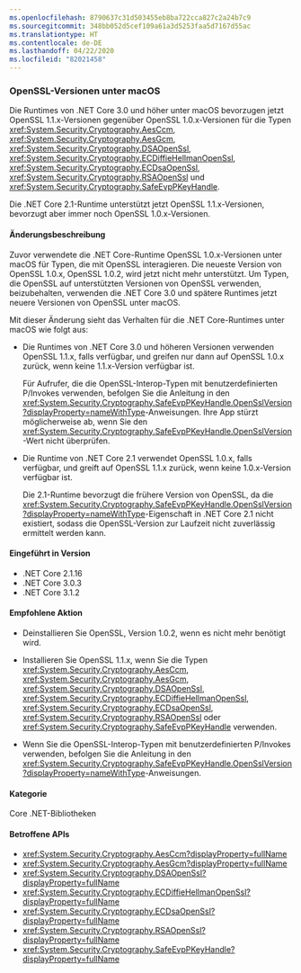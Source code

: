 ```yaml
---
ms.openlocfilehash: 8790637c31d503455eb8ba722cca827c2a24b7c9
ms.sourcegitcommit: 348bb052d5cef109a61a3d5253faa5d7167d55ac
ms.translationtype: HT
ms.contentlocale: de-DE
ms.lasthandoff: 04/22/2020
ms.locfileid: "82021458"
---
```

### <a name="openssl-versions-on-macos"></a>OpenSSL-Versionen unter macOS

Die Runtimes von .NET Core 3.0 und höher unter macOS bevorzugen jetzt OpenSSL 1.1.x-Versionen gegenüber OpenSSL 1.0.x-Versionen für die Typen <xref:System.Security.Cryptography.AesCcm>, <xref:System.Security.Cryptography.AesGcm>, <xref:System.Security.Cryptography.DSAOpenSsl>, <xref:System.Security.Cryptography.ECDiffieHellmanOpenSsl>, <xref:System.Security.Cryptography.ECDsaOpenSsl>, <xref:System.Security.Cryptography.RSAOpenSsl> und <xref:System.Security.Cryptography.SafeEvpPKeyHandle>.

Die .NET Core 2.1-Runtime unterstützt jetzt OpenSSL 1.1.x-Versionen, bevorzugt aber immer noch OpenSSL 1.0.x-Versionen.

#### <a name="change-description"></a>Änderungsbeschreibung

Zuvor verwendete die .NET Core-Runtime OpenSSL 1.0.x-Versionen unter macOS für Typen, die mit OpenSSL interagieren. Die neueste Version von OpenSSL 1.0.x, OpenSSL 1.0.2, wird jetzt nicht mehr unterstützt. Um Typen, die OpenSSL auf unterstützten Versionen von OpenSSL verwenden, beizubehalten, verwenden die .NET Core 3.0 und spätere Runtimes jetzt neuere Versionen von OpenSSL unter macOS.

Mit dieser Änderung sieht das Verhalten für die .NET Core-Runtimes unter macOS wie folgt aus:

- Die Runtimes von .NET Core 3.0 und höheren Versionen verwenden OpenSSL 1.1.x, falls verfügbar, und greifen nur dann auf OpenSSL 1.0.x zurück, wenn keine 1.1.x-Version verfügbar ist.

  Für Aufrufer, die die OpenSSL-Interop-Typen mit benutzerdefinierten P/Invokes verwenden, befolgen Sie die Anleitung in den <xref:System.Security.Cryptography.SafeEvpPKeyHandle.OpenSslVersion?displayProperty=nameWithType>-Anweisungen. Ihre App stürzt möglicherweise ab, wenn Sie den <xref:System.Security.Cryptography.SafeEvpPKeyHandle.OpenSslVersion>-Wert nicht überprüfen.

- Die Runtime von .NET Core 2.1 verwendet OpenSSL 1.0.x, falls verfügbar, und greift auf OpenSSL 1.1.x zurück, wenn keine 1.0.x-Version verfügbar ist.

  Die 2.1-Runtime bevorzugt die frühere Version von OpenSSL, da die <xref:System.Security.Cryptography.SafeEvpPKeyHandle.OpenSslVersion?displayProperty=nameWithType>-Eigenschaft in .NET Core 2.1 nicht existiert, sodass die OpenSSL-Version zur Laufzeit nicht zuverlässig ermittelt werden kann.

#### <a name="version-introduced"></a>Eingeführt in Version

- .NET Core 2.1.16
- .NET Core 3.0.3
- .NET Core 3.1.2

#### <a name="recommended-action"></a>Empfohlene Aktion

- Deinstallieren Sie OpenSSL, Version 1.0.2, wenn es nicht mehr benötigt wird.

- Installieren Sie OpenSSL 1.1.x, wenn Sie die Typen <xref:System.Security.Cryptography.AesCcm>, <xref:System.Security.Cryptography.AesGcm>, <xref:System.Security.Cryptography.DSAOpenSsl>, <xref:System.Security.Cryptography.ECDiffieHellmanOpenSsl>, <xref:System.Security.Cryptography.ECDsaOpenSsl>, <xref:System.Security.Cryptography.RSAOpenSsl> oder <xref:System.Security.Cryptography.SafeEvpPKeyHandle> verwenden.

- Wenn Sie die OpenSSL-Interop-Typen mit benutzerdefinierten P/Invokes verwenden, befolgen Sie die Anleitung in den <xref:System.Security.Cryptography.SafeEvpPKeyHandle.OpenSslVersion?displayProperty=nameWithType>-Anweisungen.

#### <a name="category"></a>Kategorie

Core .NET-Bibliotheken

#### <a name="affected-apis"></a>Betroffene APIs

- <xref:System.Security.Cryptography.AesCcm?displayProperty=fullName>
- <xref:System.Security.Cryptography.AesGcm?displayProperty=fullName>
- <xref:System.Security.Cryptography.DSAOpenSsl?displayProperty=fullName>
- <xref:System.Security.Cryptography.ECDiffieHellmanOpenSsl?displayProperty=fullName>
- <xref:System.Security.Cryptography.ECDsaOpenSsl?displayProperty=fullName>
- <xref:System.Security.Cryptography.RSAOpenSsl?displayProperty=fullName>
- <xref:System.Security.Cryptography.SafeEvpPKeyHandle?displayProperty=fullName>

<!--

### Affected APIs

- `T:System.Security.Cryptography.AesCcm``
- `T:System.Security.Cryptography.AesGcm`
- `T:System.Security.Cryptography.DSAOpenSsl`
- `T:System.Security.Cryptography.ECDiffieHellmanOpenSsl`
- `T:System.Security.Cryptography.ECDsaOpenSsl`
- `T:System.Security.Cryptography.RSAOpenSsl`
- `T:System.Security.Cryptography.SafeEvpPKeyHandle`

-->
